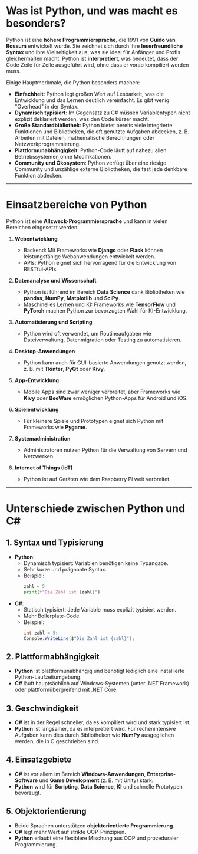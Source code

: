 # Was ist Python, und was macht es besonders?

Python ist eine **höhere Programmiersprache**, die 1991 von **Guido van Rossum** entwickelt wurde. Sie zeichnet sich durch ihre **leserfreundliche Syntax** und ihre Vielseitigkeit aus, was sie ideal für Anfänger und Profis gleichermaßen macht. Python ist **interpretiert**, was bedeutet, dass der Code Zeile für Zeile ausgeführt wird, ohne dass er vorab kompiliert werden muss.

Einige Hauptmerkmale, die Python besonders machen:
- **Einfachheit**: Python legt großen Wert auf Lesbarkeit, was die Entwicklung und das Lernen deutlich vereinfacht. Es gibt wenig "Overhead" in der Syntax.
- **Dynamisch typisiert**: Im Gegensatz zu C# müssen Variablentypen nicht explizit deklariert werden, was den Code kürzer macht.
- **Große Standardbibliothek**: Python bietet bereits viele integrierte Funktionen und Bibliotheken, die oft genutzte Aufgaben abdecken, z. B. Arbeiten mit Dateien, mathematische Berechnungen oder Netzwerkprogrammierung.
- **Plattformunabhängigkeit**: Python-Code läuft auf nahezu allen Betriebssystemen ohne Modifikationen.
- **Community und Ökosystem**: Python verfügt über eine riesige Community und unzählige externe Bibliotheken, die fast jede denkbare Funktion abdecken.

---

# Einsatzbereiche von Python

Python ist eine **Allzweck-Programmiersprache** und kann in vielen Bereichen eingesetzt werden:

1. **Webentwicklung**  
   - Backend: Mit Frameworks wie **Django** oder **Flask** können leistungsfähige Webanwendungen entwickelt werden.
   - APIs: Python eignet sich hervorragend für die Entwicklung von RESTful-APIs.

2. **Datenanalyse und Wissenschaft**  
   - Python ist führend im Bereich **Data Science** dank Bibliotheken wie **pandas**, **NumPy**, **Matplotlib** und **SciPy**.
   - Maschinelles Lernen und KI: Frameworks wie **TensorFlow** und **PyTorch** machen Python zur bevorzugten Wahl für KI-Entwicklung.

3. **Automatisierung und Scripting**  
   - Python wird oft verwendet, um Routineaufgaben wie Dateiverwaltung, Datenmigration oder Testing zu automatisieren.

4. **Desktop-Anwendungen**  
   - Python kann auch für GUI-basierte Anwendungen genutzt werden, z. B. mit **Tkinter**, **PyQt** oder **Kivy**.

5. **App-Entwicklung**  
   - Mobile Apps sind zwar weniger verbreitet, aber Frameworks wie **Kivy** oder **BeeWare** ermöglichen Python-Apps für Android und iOS.

6. **Spielentwicklung**  
   - Für kleinere Spiele und Prototypen eignet sich Python mit Frameworks wie **Pygame**.

7. **Systemadministration**  
   - Administratoren nutzen Python für die Verwaltung von Servern und Netzwerken.

8. **Internet of Things (IoT)**  
   - Python ist auf Geräten wie dem Raspberry Pi weit verbreitet.

---

# Unterschiede zwischen Python und C#

## **1. Syntax und Typisierung**  
- **Python**:  
  - Dynamisch typisiert: Variablen benötigen keine Typangabe.
  - Sehr kurze und prägnante Syntax.
  - Beispiel:
    ```python
    zahl = 5
    print(f"Die Zahl ist {zahl}")
    ```
- **C#**:  
  - Statisch typisiert: Jede Variable muss explizit typisiert werden.
  - Mehr Boilerplate-Code.
  - Beispiel:
    ```csharp
    int zahl = 5;
    Console.WriteLine($"Die Zahl ist {zahl}");
    ```

## **2. Plattformabhängigkeit**  
- **Python** ist plattformunabhängig und benötigt lediglich eine installierte Python-Laufzeitumgebung.
- **C#** läuft hauptsächlich auf Windows-Systemen (unter .NET Framework) oder plattformübergreifend mit .NET Core.

## **3. Geschwindigkeit**  
- **C#** ist in der Regel schneller, da es kompiliert wird und stark typisiert ist.
- **Python** ist langsamer, da es interpretiert wird. Für rechenintensive Aufgaben kann dies durch Bibliotheken wie **NumPy** ausgeglichen werden, die in C geschrieben sind.

## **4. Einsatzgebiete**  
- **C#** ist vor allem im Bereich **Windows-Anwendungen**, **Enterprise-Software** und **Game Development** (z. B. mit Unity) stark.
- **Python** wird für **Scripting**, **Data Science**, **KI** und schnelle Prototypen bevorzugt.

## **5. Objektorientierung**  
- Beide Sprachen unterstützen **objektorientierte Programmierung**.  
- **C#** legt mehr Wert auf strikte OOP-Prinzipien.
- **Python** erlaubt eine flexiblere Mischung aus OOP und prozeduraler Programmierung.
